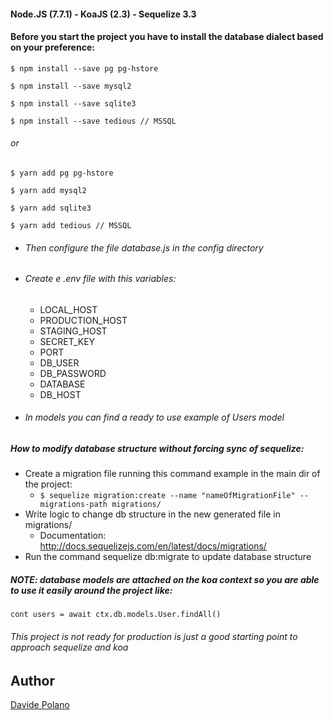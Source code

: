 #### Node.JS (7.7.1) - KoaJS (2.3) - Sequelize 3.3

#### Before you start the project you have to install the database dialect based on your preference:

`$ npm install --save pg pg-hstore`

`$ npm install --save mysql2`

`$ npm install --save sqlite3`

`$ npm install --save tedious // MSSQL`
###### or
`$ yarn add pg pg-hstore`

`$ yarn add mysql2`

`$ yarn add sqlite3`

`$ yarn add tedious // MSSQL`

- ###### Then configure the file database.js in the config directory

- ###### Create e .env file with this variables:
  - LOCAL_HOST
  - PRODUCTION_HOST
  - STAGING_HOST
  - SECRET_KEY
  - PORT
  - DB_USER
  - DB_PASSWORD
  - DATABASE
  - DB_HOST

- ###### In models you can find a ready to use example of Users model

##### How to modify database structure without forcing sync of sequelize:
  - Create a migration file running this command example in the main dir of the project:
    - `$ sequelize migration:create --name "nameOfMigrationFile" --migrations-path migrations/`
  - Write logic to change db structure in the new generated file in migrations/
    - Documentation: http://docs.sequelizejs.com/en/latest/docs/migrations/
  - Run the command sequelize db:migrate to update database structure

##### NOTE: database models are attached on the koa context so you are able to use it easily around the project like:

`cont users = await ctx.db.models.User.findAll()`


###### This project is not ready for production is just a good starting point to approach sequelize and koa

## Author
[Davide Polano](https://www.mdslab.org)
